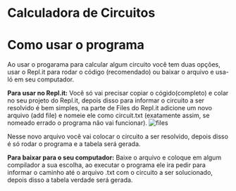 # Calculadora de Circuitos

# Como usar o programa
Ao usar o progarama para calcular algum circuito você tem duas opções, usar o Repl.it para rodar o código (recomendado) ou baixar o arquivo e usa-ló em seu computador.

**Para usar no Repl.it:** Você só  vai precisar copiar o cógido(completo) e colar no seu projeto do Repl.it, depois disso para informar o circuito a ser resolvido é bem simples, na parte de Files do Repl.it adicione um novo arquivo (add file) e nomeie ele como circuit.txt (exatamente assim, se nomeado errado o programa não vai funcionar).
![files](https://user-images.githubusercontent.com/54586250/69633938-f3528400-102f-11ea-90bb-ed3f443df462.png)

Nesse novo arquivo você vai colocar o circuito a ser resolvido, depois disso é só rodar o programa e a tabela será gerada.



**Para baixar para o seu computador:** Baixe o arquivo e coloque em algum compilador a sua escolha, ao executar o programa ele ira pedir para informar o caminho até o arquivo .txt com o circuito a ser solucionado, depois disso a tabela verdade será gerada.



